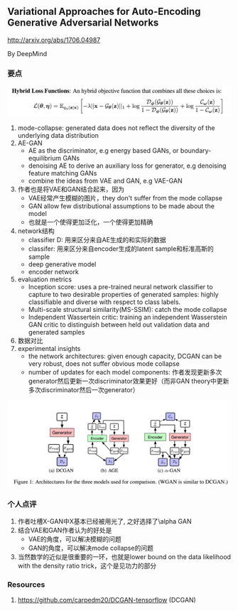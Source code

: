 ## Variational Approaches for Auto-Encoding Generative Adversarial Networks

http://arxiv.org/abs/1706.04987

By DeepMind


### 要点

![objective function](/images/vaegan.png)

1. mode-collapse: generated data does not reflect the diversity of the underlying data distribution
2. AE-GAN
    * AE as the discriminator, e.g energy based GANs, or boundary-equilibrium GANs
    * denoising AE to derive an auxiliary loss for generator, e.g denoising feature matching GANs
    * combine the ideas from VAE and GAN, e.g VAE-GAN
3. 作者也是将VAE和GAN结合起来，因为
    * VAE经常产生模糊的图片，they don't suffer from the mode collapse
    * GAN allow few distributional assumptions to be made about the model
    * 也就是一个使得更加泛化，一个使得更加精确
4. network结构
    * classifier D: 用来区分来自AE生成的和实际的数据
    * classifer: 用来区分来自encoder生成的latent sample和标准高斯的sample
    * deep generative model
    * encoder network
5. evaluation metrics
    * Inception score: uses a pre-trained neural network classifier to capture to two desirable properties of generated samples: highly classifiable and diverse with respect to class labels.
    * Multi-scale structural similarity(MS-SSIM): catch the mode collapse
    * Independent Wassertein critic: training an independent Wasserstein GAN critic to distinguish between held out validation data and generated samples
6. 数据对比
7. experimental insights
    * the network architectures: given enough capacity, DCGAN can be very robust, does not suffer obvious mode collapse
    * number of updates  for each model components: 作者发现更新多次generator然后更新一次discriminator效果更好（而非GAN theory中更新多次discriminator然后一次generator）

![comparationfunction](/images/gancomp.png)


### 个人点评

1. 作者吐槽X-GAN中X基本已经被用光了, 之好选择了\alpha GAN
2. 结合VAE和GAN作者认为的好处是
    * VAE的角度，可以解决模糊的问题
    * GAN的角度，可以解决mode collapse的问题
3. 当然数学的近似是很重要的一环，也就是lower bound on the data likelihood with the density ratio trick，这个是见功力的部分


### Resources

1. https://github.com/carpedm20/DCGAN-tensorflow (DCGAN)
